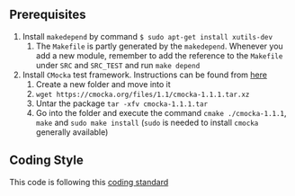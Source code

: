

Prerequisites
-
1. Install `makedepend` by command `$ sudo apt-get install xutils-dev`
	1. The `Makefile` is partly generated by the `makedepend`. Whenever you add a new module, remember to add the reference to the `Makefile` under `SRC` and `SRC_TEST` and run `make depend`
2. Install `CMocka` test framework. Instructions can be found from [here](https://cmocka.org/)
	1. Create a new folder and move into it
	2. `wget https://cmocka.org/files/1.1/cmocka-1.1.1.tar.xz`
	3. Untar the package `tar -xfv cmocka-1.1.1.tar`
	4. Go into the folder and execute the command `cmake ./cmocka-1.1.1`, `make` and `sudo make install` (`sudo` is needed to install `cmocka` generally available)

Coding Style
-
This code is following this [coding standard](https://users.ece.cmu.edu/~eno/coding/CCodingStandard.html)
